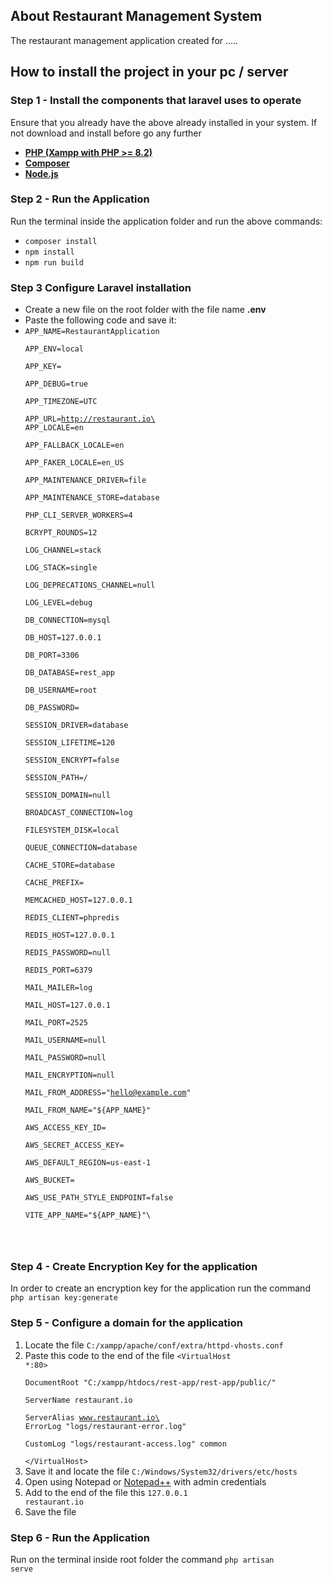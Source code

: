 ## About Restaurant Management System

The restaurant management application created for .....

## How to install the project in your pc / server

### Step 1 - Install the components that laravel uses to operate

Ensure that you already have the above already installed in your system. 
If not download and install before go any further

- **[PHP (Xampp with PHP >= 8.2)](https://www.apachefriends.org/download.html)**
- **[Composer](https://getcomposer.org/Composer-Setup.exe)**
- **[Node.js](https://nodejs.org/dist/v22.11.0/node-v22.11.0-x64.msi)**

### Step 2 - Run the Application
Run the terminal inside the application folder and run the above commands:
- <code>composer install</code>
- <code>npm install</code>
- <code>npm run build</code>


### Step 3 Configure Laravel installation

- Create a new file on the root folder with the file name **.env**
- Paste the following code and save it:
- <code>APP_NAME=RestaurantApplication\
APP_ENV=local\
APP_KEY=\
APP_DEBUG=true\
APP_TIMEZONE=UTC\
APP_URL=http://restaurant.io\
APP_LOCALE=en\
APP_FALLBACK_LOCALE=en\
APP_FAKER_LOCALE=en_US\
APP_MAINTENANCE_DRIVER=file\
APP_MAINTENANCE_STORE=database\
PHP_CLI_SERVER_WORKERS=4\
BCRYPT_ROUNDS=12\
LOG_CHANNEL=stack\
LOG_STACK=single\
LOG_DEPRECATIONS_CHANNEL=null\
LOG_LEVEL=debug\
DB_CONNECTION=mysql\
DB_HOST=127.0.0.1\
DB_PORT=3306\
DB_DATABASE=rest_app\
DB_USERNAME=root\
DB_PASSWORD=\
SESSION_DRIVER=database\
SESSION_LIFETIME=120\
SESSION_ENCRYPT=false\
SESSION_PATH=/\
SESSION_DOMAIN=null\
BROADCAST_CONNECTION=log\
FILESYSTEM_DISK=local\
QUEUE_CONNECTION=database\
CACHE_STORE=database\
CACHE_PREFIX=\
MEMCACHED_HOST=127.0.0.1\
REDIS_CLIENT=phpredis\
REDIS_HOST=127.0.0.1\
REDIS_PASSWORD=null\
REDIS_PORT=6379\
MAIL_MAILER=log\
MAIL_HOST=127.0.0.1\
MAIL_PORT=2525\
MAIL_USERNAME=null\
MAIL_PASSWORD=null\
MAIL_ENCRYPTION=null\
MAIL_FROM_ADDRESS="hello@example.com"\
MAIL_FROM_NAME="\${APP_NAME}"\
AWS_ACCESS_KEY_ID=\
AWS_SECRET_ACCESS_KEY=\
AWS_DEFAULT_REGION=us-east-1\
AWS_BUCKET=\
AWS_USE_PATH_STYLE_ENDPOINT=false\
VITE_APP_NAME="\${APP_NAME}"\
</code>


### Step 4 - Create Encryption Key for the application

In order to create an encryption key for the application run the command <code>php artisan key:generate</code>

### Step 5 - Configure a domain for the application

1. Locate the file <code>C:/xampp/apache/conf/extra/httpd-vhosts.conf</code>
2. Paste this code to the end of the file <code><VirtualHost *:80>\
   DocumentRoot "C:/xampp/htdocs/rest-app/rest-app/public/"\
   ServerName restaurant.io\
   ServerAlias www.restaurant.io\
   ErrorLog "logs/restaurant-error.log"\
   CustomLog "logs/restaurant-access.log" common\
   \</VirtualHost></code>
3. Save it and locate the file <code>C:/Windows/System32/drivers/etc/hosts</code>
4. Open using Notepad or [Notepad++](https://notepad-plus-plus.org/downloads/v8.6.7/) with admin credentials
5. Add to the end of the file this <code>127.0.0.1    restaurant.io</code>
6. Save the file

### Step 6 - Run the Application

Run on the terminal inside root folder the command <code>php artisan serve</code>
